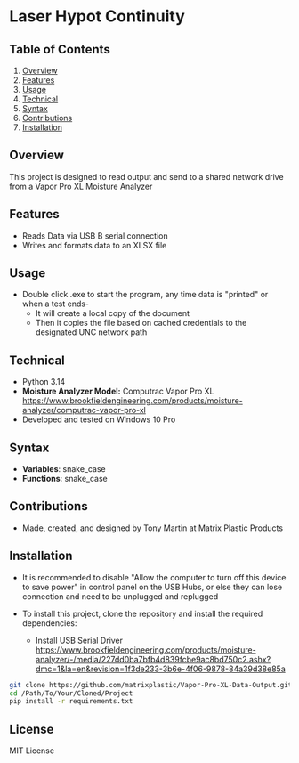 # Laser Hypot Continuity

## Table of Contents

1. [Overview](#overview)
2. [Features](#features)
3. [Usage](#usage)
4. [Technical](#technical)
5. [Syntax](#syntax)
6. [Contributions](#contributions)
7. [Installation](#installation)

## Overview

This project is designed to read output and send to a shared network drive from a Vapor Pro XL Moisture Analyzer

## Features

- Reads Data via USB B serial connection
- Writes and formats data to an XLSX file

## Usage

- Double click .exe to start the program, any time data is "printed" or when a test ends-
  - It will create a local copy of the document
  - Then it copies the file based on cached credentials to the designated UNC network path

## Technical

- Python 3.14
- **Moisture Analyzer Model:** Computrac Vapor Pro XL <https://www.brookfieldengineering.com/products/moisture-analyzer/computrac-vapor-pro-xl>
- Developed and tested on Windows 10 Pro

## Syntax

- **Variables**: snake_case
- **Functions**: snake_case

## Contributions

- Made, created, and designed by Tony Martin at Matrix Plastic Products

## Installation

- It is recommended to disable "Allow the computer to turn off this device to save power" in control panel on the USB Hubs, 
or else they can lose connection and need to be unplugged and replugged<br>

- To install this project, clone the repository and install the required dependencies:

  - Install USB Serial Driver <https://www.brookfieldengineering.com/products/moisture-analyzer/-/media/227dd0ba7bfb4d839fcbe9ac8bd750c2.ashx?dmc=1&la=en&revision=1f3de233-3b6e-4f06-9878-84a39d38e85a>

```sh
git clone https://github.com/matrixplastic/Vapor-Pro-XL-Data-Output.git
cd /Path/To/Your/Cloned/Project
pip install -r requirements.txt
```
## License

MIT License
